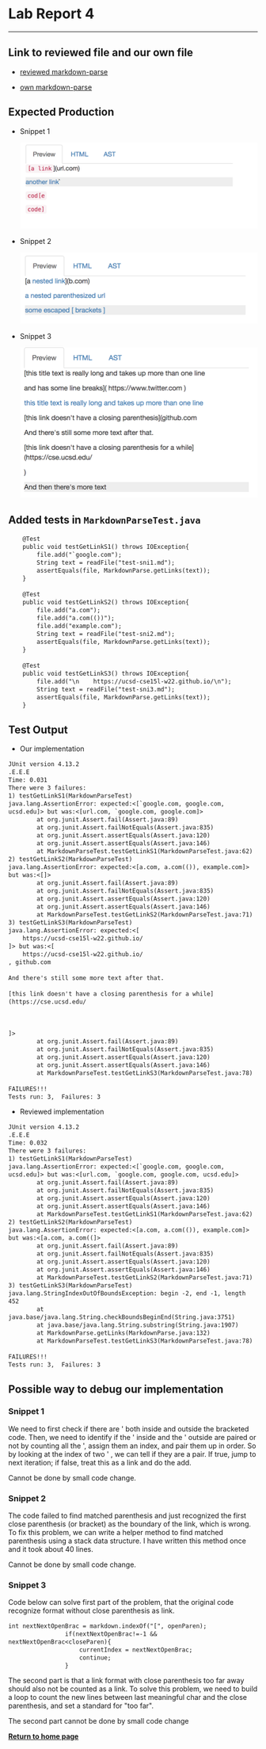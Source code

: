 # Lab Report 4
---
## Link to reviewed file and our own file

- [reviewed markdown-parse](https://github.com/sm52/markdown-parse)

- [own markdown-parse](https://github.com/ezhou413/markdown-parse)

## Expected Production

- Snippet 1
  
  ![](snip1-pro.png)

- Snippet 2

  ![](snip2-pro.png)

- Snippet 3

  ![](snip3-pro.png)

## Added tests in `MarkdownParseTest.java`


```
    @Test
    public void testGetLinkS1() throws IOException{
        file.add("`google.com");
        String text = readFile("test-sni1.md");
        assertEquals(file, MarkdownParse.getLinks(text));
    }

    @Test
    public void testGetLinkS2() throws IOException{
        file.add("a.com");
        file.add("a.com(())");
        file.add("example.com");
        String text = readFile("test-sni2.md");
        assertEquals(file, MarkdownParse.getLinks(text));
    }

    @Test
    public void testGetLinkS3() throws IOException{
        file.add("\n    https://ucsd-cse15l-w22.github.io/\n");
        String text = readFile("test-sni3.md");
        assertEquals(file, MarkdownParse.getLinks(text));
    }
```

## Test Output

- Our implementation

```
JUnit version 4.13.2
.E.E.E
Time: 0.031
There were 3 failures:
1) testGetLinkS1(MarkdownParseTest)
java.lang.AssertionError: expected:<[`google.com, google.com, ucsd.edu]> but was:<[url.com, `google.com, google.com]>
        at org.junit.Assert.fail(Assert.java:89)
        at org.junit.Assert.failNotEquals(Assert.java:835)
        at org.junit.Assert.assertEquals(Assert.java:120)
        at org.junit.Assert.assertEquals(Assert.java:146)
        at MarkdownParseTest.testGetLinkS1(MarkdownParseTest.java:62)
2) testGetLinkS2(MarkdownParseTest)
java.lang.AssertionError: expected:<[a.com, a.com(()), example.com]> but was:<[]>
        at org.junit.Assert.fail(Assert.java:89)
        at org.junit.Assert.failNotEquals(Assert.java:835)
        at org.junit.Assert.assertEquals(Assert.java:120)
        at org.junit.Assert.assertEquals(Assert.java:146)
        at MarkdownParseTest.testGetLinkS2(MarkdownParseTest.java:71)
3) testGetLinkS3(MarkdownParseTest)
java.lang.AssertionError: expected:<[
    https://ucsd-cse15l-w22.github.io/
]> but was:<[
    https://ucsd-cse15l-w22.github.io/
, github.com

And there's still some more text after that.

[this link doesn't have a closing parenthesis for a while](https://cse.ucsd.edu/



]>
        at org.junit.Assert.fail(Assert.java:89)
        at org.junit.Assert.failNotEquals(Assert.java:835)
        at org.junit.Assert.assertEquals(Assert.java:120)
        at org.junit.Assert.assertEquals(Assert.java:146)
        at MarkdownParseTest.testGetLinkS3(MarkdownParseTest.java:78)

FAILURES!!!
Tests run: 3,  Failures: 3
```

- Reviewed implementation

```
JUnit version 4.13.2
.E.E.E
Time: 0.032
There were 3 failures:
1) testGetLinkS1(MarkdownParseTest)
java.lang.AssertionError: expected:<[`google.com, google.com, ucsd.edu]> but was:<[url.com, `google.com, google.com, ucsd.edu]>
        at org.junit.Assert.fail(Assert.java:89)
        at org.junit.Assert.failNotEquals(Assert.java:835)
        at org.junit.Assert.assertEquals(Assert.java:120)
        at org.junit.Assert.assertEquals(Assert.java:146)
        at MarkdownParseTest.testGetLinkS1(MarkdownParseTest.java:62)
2) testGetLinkS2(MarkdownParseTest)
java.lang.AssertionError: expected:<[a.com, a.com(()), example.com]> but was:<[a.com, a.com((]>
        at org.junit.Assert.fail(Assert.java:89)
        at org.junit.Assert.failNotEquals(Assert.java:835)
        at org.junit.Assert.assertEquals(Assert.java:120)
        at org.junit.Assert.assertEquals(Assert.java:146)
        at MarkdownParseTest.testGetLinkS2(MarkdownParseTest.java:71)
3) testGetLinkS3(MarkdownParseTest)
java.lang.StringIndexOutOfBoundsException: begin -2, end -1, length 452
        at java.base/java.lang.String.checkBoundsBeginEnd(String.java:3751)
        at java.base/java.lang.String.substring(String.java:1907)
        at MarkdownParse.getLinks(MarkdownParse.java:132)
        at MarkdownParseTest.testGetLinkS3(MarkdownParseTest.java:78)

FAILURES!!!
Tests run: 3,  Failures: 3
```

## Possible way to debug our implementation

### Snippet 1

We need to first check if there are ' both inside and outside the bracketed code. Then, we need to identify if the ' inside and the ' outside are paired or not by counting all the ', assign them an index, and pair them up in order. So by looking at the index of two ' , we can tell if they are a pair. If true, jump to next iteration; if false, treat this as a link and do the add.

Cannot be done by small code change.

### Snippet 2

The code failed to find matched parenthesis and just recognized the first close parenthesis (or bracket) as the boundary of the link, which is wrong. To fix this problem, we can write a helper method to find matched parenthesis using a stack data structure. I have written this method once and it took about 40 lines.

Cannot be done by small code change.

### Snippet 3

Code below can solve first part of the problem, that the original code recognize format without close parenthesis as link.

```
int nextNextOpenBrac = markdown.indexOf("[", openParen);
                if(nextNextOpenBrac!=-1 && nextNextOpenBrac<closeParen){
                    currentIndex = nextNextOpenBrac;
                    continue;
                }
```

The second part is that a link format with close parenthesis too far away should also not be counted as a link. To solve this problem, we need to build a loop to count the new lines between last meaningful char and the close parenthesis, and set a standard for "too far".

The second part cannot be done by small code change


[**Return to home page**](index.md)

